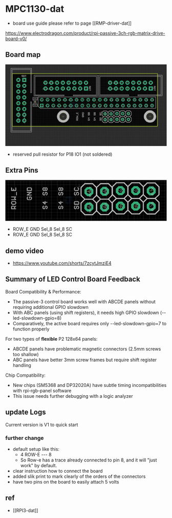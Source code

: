 
# MPC1130-dat

- board use guide please refer to page [[RMP-driver-dat]]

https://www.electrodragon.com/product/rpi-passive-3ch-rgb-matrix-drive-board-v0/



## Board map 

![](2024-12-08-17-15-49.png)

- reserved pull resistor for P18 IO1 (not soldered)

## Extra Pins 

![](2024-12-08-17-13-39.png)

- ROW_E GND Sel_8 Sel_8 SC
- ROW_E GND Sel_8 Sel_8 SC

## demo video 

- https://www.youtube.com/shorts/7zcytJmziE4

## Summary of LED Control Board Feedback

Board Compatibility & Performance:

- The passive-3 control board works well with ABCDE panels without requiring additional GPIO slowdown
- With ABC panels (using shift registers), it needs high GPIO slowdown (--led-slowdown-gpio=8)
- Comparatively, the active board requires only --led-slowdown-gpio=7 to function properly

For two types of **flexible** P2 128x64 panels:

- ABCDE panels have problematic magnetic connectors (2.5mm screws too shallow)
- ABC panels have better 3mm screw frames but require shift register handling

Chip Compatibility:

- New chips (SM5368 and DP32020A) have subtle timing incompatibilities with rpi-rgb-panel software
- This issue needs further debugging with a logic analyzer

## update Logs 

Current version is V1 to quick start 

### further change

- default setup like this: 
    - 4   ROW-E --- 8  
    - So Row-e has a trace already connected to pin 8, and it will "just work" by default.
- clear instruction how to connect the board 
- added slik print to mark clearly of the orders of the connectors 
- have two pins on the board to easily attach 5 volts


## ref 

- [[RPI3-dat]]

